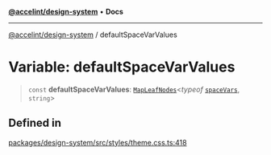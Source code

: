 [**@accelint/design-system**](../README.md) • **Docs**

***

[@accelint/design-system](../README.md) / defaultSpaceVarValues

# Variable: defaultSpaceVarValues

> `const` **defaultSpaceVarValues**: [`MapLeafNodes`](../type-aliases/MapLeafNodes.md)\<*typeof* [`spaceVars`](spaceVars.md), `string`\>

## Defined in

[packages/design-system/src/styles/theme.css.ts:418](https://github.com/gohypergiant/standard-toolkit/blob/258694cea8ed8bbd956b3cf5da47c2c9debcf127/packages/design-system/src/styles/theme.css.ts#L418)
